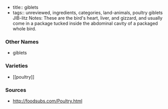 - title:: giblets
- tags:: unreviewed, ingredients, categories, land-animals, poultry
giblets JIB-litz Notes: These are the bird's heart, liver, and gizzard, and usually come in a package tucked inside the abdominal cavity of a packaged whole bird.

### Other Names

* giblets

### Varieties

* [[poultry]]

### Sources
* http://foodsubs.com/Poultry.html
